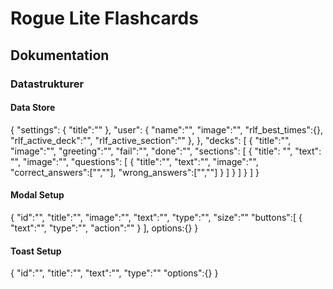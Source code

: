 # Rogue Lite Flashcards

## Dokumentation

### Datastrukturer

#### Data Store

{
    "settings": {
        "title":""
    },
    "user": {
        "name":"",
        "image":"",
        "rlf_best_times":{},
        "rlf_active_deck":"",
        "rlf_active_section":""
        },
    },
    "decks": [
        {
            "title":"",
            "image":"",
            "greeting":"",
            "fail":"",
            "done":"",
            "sections": [
                {
                    "title": "",
                    "text": "",
                    "image":"",
                    "questions": [
                        {
                            "title":"",
                            "text":"",
                            "image":"",
                            "correct_answers":["",""],
                            "wrong_answers":["",""]
                        }
                    ]
                }
            ]
        }
    ]
}

#### Modal Setup

{
    "id":"",
    "title":"",
    "image":"",
    "text":"",
    "type":"",
    "size":""
    "buttons":[
        {
            "text":"",
            "type":"",
            "action":""
        }
    ],
    options:{}
}

#### Toast Setup
{
    "id":"",
    "title":"",
    "text":"",
    "type":""
    "options":{}
}
